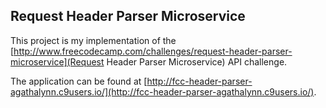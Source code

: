 ## Request Header Parser Microservice



This project is my implementation of the [http://www.freecodecamp.com/challenges/request-header-parser-microservice](Request Header Parser Microservice) API challenge. 

The application can be found at [http://fcc-header-parser-agathalynn.c9users.io/](http://fcc-header-parser-agathalynn.c9users.io/).

